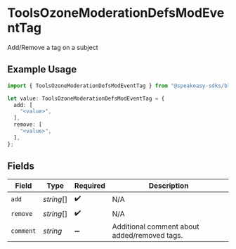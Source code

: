 # ToolsOzoneModerationDefsModEventTag

Add/Remove a tag on a subject

## Example Usage

```typescript
import { ToolsOzoneModerationDefsModEventTag } from "@speakeasy-sdks/bluesky/models/components";

let value: ToolsOzoneModerationDefsModEventTag = {
  add: [
    "<value>",
  ],
  remove: [
    "<value>",
  ],
};
```

## Fields

| Field                                        | Type                                         | Required                                     | Description                                  |
| -------------------------------------------- | -------------------------------------------- | -------------------------------------------- | -------------------------------------------- |
| `add`                                        | *string*[]                                   | :heavy_check_mark:                           | N/A                                          |
| `remove`                                     | *string*[]                                   | :heavy_check_mark:                           | N/A                                          |
| `comment`                                    | *string*                                     | :heavy_minus_sign:                           | Additional comment about added/removed tags. |